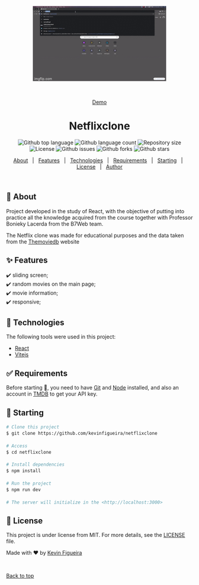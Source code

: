 <div align="center" id="top"> 
  <img src="./.github/app.gif" alt="Netflixclone" />

  &#xa0;

  <a href="https://netflixclone-net.netlify.app/">Demo</a>
</div>

<h1 align="center">Netflixclone</h1>

<p align="center">
  <img alt="Github top language" src="https://img.shields.io/github/languages/top/kevinfigueira/netflixclone?color=56BEB8">

  <img alt="Github language count" src="https://img.shields.io/github/languages/count/kevinfigueira/netflixclone?color=56BEB8">

  <img alt="Repository size" src="https://img.shields.io/github/repo-size/kevinfigueira/netflixclone?color=56BEB8">

  <img alt="License" src="https://img.shields.io/github/license/kevinfigueira/netflixclone?color=56BEB8">

  <img alt="Github issues" src="https://img.shields.io/github/issues/kevinfigueira/netflixclone?color=56BEB8" />

  <img alt="Github forks" src="https://img.shields.io/github/forks/kevinfigueira/netflixclone?color=56BEB8" />

  <img alt="Github stars" src="https://img.shields.io/github/stars/kevinfigueira/netflixclone?color=56BEB8" />
</p>

<!-- Status -->

<!-- <h4 align="center"> 
	🚧  Netflixclone 🚀 Under construction...  🚧
</h4> 

<hr> -->

<p align="center">
  <a href="#dart-about">About</a> &#xa0; | &#xa0; 
  <a href="#sparkles-features">Features</a> &#xa0; | &#xa0;
  <a href="#rocket-technologies">Technologies</a> &#xa0; | &#xa0;
  <a href="#white_check_mark-requirements">Requirements</a> &#xa0; | &#xa0;
  <a href="#checkered_flag-starting">Starting</a> &#xa0; | &#xa0;
  <a href="#memo-license">License</a> &#xa0; | &#xa0;
  <a href="https://github.com/kevinfigueira" target="_blank">Author</a>
</p>

<br>

## :dart: About ##

Project developed in the study of React, with the objective of putting into practice all the knowledge acquired from the course together with Professor Bonieky Lacerda from the B7Web team.

The Netflix clone was made for educational purposes and the data taken from the <a href="https://www.themoviedb.org/">Themoviedb</a> website

## :sparkles: Features ##

:heavy_check_mark: sliding screen;\
:heavy_check_mark: random movies on the main page;\
:heavy_check_mark: movie information;\
:heavy_check_mark: responsive;

## :rocket: Technologies ##

The following tools were used in this project:

- [React](https://pt-br.reactjs.org/)
- [Vitejs](https://vitejs.dev/)

## :white_check_mark: Requirements ##

Before starting :checkered_flag:, you need to have [Git](https://git-scm.com) and [Node](https://nodejs.org/en/) installed, and also an account in <a href="https://www.themoviedb.org/">TMDB</a> to get your API key.

## :checkered_flag: Starting ##

```bash
# Clone this project
$ git clone https://github.com/kevinfigueira/netflixclone

# Access
$ cd netflixclone

# Install dependencies
$ npm install

# Run the project
$ npm run dev

# The server will initialize in the <http://localhost:3000>
```

## :memo: License ##

This project is under license from MIT. For more details, see the [LICENSE](LICENSE.md) file.


Made with :heart: by <a href="https://github.com/kevinfigueira" target="_blank">Kevin Figueira</a>

&#xa0;

<a href="#top">Back to top</a>
